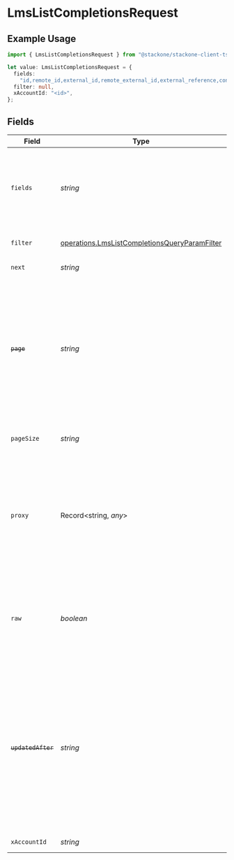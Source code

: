 # LmsListCompletionsRequest

## Example Usage

```typescript
import { LmsListCompletionsRequest } from "@stackone/stackone-client-ts/sdk/models/operations";

let value: LmsListCompletionsRequest = {
  fields:
    "id,remote_id,external_id,remote_external_id,external_reference,content_id,remote_content_id,course_id,remote_course_id,user_id,remote_user_id,completed_at,updated_at,created_at,result,content_external_reference,learning_object_type,learning_object_id,remote_learning_object_id,learning_object_external_reference",
  filter: null,
  xAccountId: "<id>",
};
```

## Fields

| Field                                                                                                                                                                                                                                                                                                                   | Type                                                                                                                                                                                                                                                                                                                    | Required                                                                                                                                                                                                                                                                                                                | Description                                                                                                                                                                                                                                                                                                             | Example                                                                                                                                                                                                                                                                                                                 |
| ----------------------------------------------------------------------------------------------------------------------------------------------------------------------------------------------------------------------------------------------------------------------------------------------------------------------- | ----------------------------------------------------------------------------------------------------------------------------------------------------------------------------------------------------------------------------------------------------------------------------------------------------------------------- | ----------------------------------------------------------------------------------------------------------------------------------------------------------------------------------------------------------------------------------------------------------------------------------------------------------------------- | ----------------------------------------------------------------------------------------------------------------------------------------------------------------------------------------------------------------------------------------------------------------------------------------------------------------------- | ----------------------------------------------------------------------------------------------------------------------------------------------------------------------------------------------------------------------------------------------------------------------------------------------------------------------- |
| `fields`                                                                                                                                                                                                                                                                                                                | *string*                                                                                                                                                                                                                                                                                                                | :heavy_minus_sign:                                                                                                                                                                                                                                                                                                      | The comma separated list of fields that will be returned in the response (if empty, all fields are returned)                                                                                                                                                                                                            | id,remote_id,external_id,remote_external_id,external_reference,content_id,remote_content_id,course_id,remote_course_id,user_id,remote_user_id,completed_at,updated_at,created_at,result,content_external_reference,learning_object_type,learning_object_id,remote_learning_object_id,learning_object_external_reference |
| `filter`                                                                                                                                                                                                                                                                                                                | [operations.LmsListCompletionsQueryParamFilter](../../../sdk/models/operations/lmslistcompletionsqueryparamfilter.md)                                                                                                                                                                                                   | :heavy_minus_sign:                                                                                                                                                                                                                                                                                                      | LMS Completions Filter                                                                                                                                                                                                                                                                                                  |                                                                                                                                                                                                                                                                                                                         |
| `next`                                                                                                                                                                                                                                                                                                                  | *string*                                                                                                                                                                                                                                                                                                                | :heavy_minus_sign:                                                                                                                                                                                                                                                                                                      | The unified cursor                                                                                                                                                                                                                                                                                                      |                                                                                                                                                                                                                                                                                                                         |
| ~~`page`~~                                                                                                                                                                                                                                                                                                              | *string*                                                                                                                                                                                                                                                                                                                | :heavy_minus_sign:                                                                                                                                                                                                                                                                                                      | : warning: ** DEPRECATED **: This will be removed in a future release, please migrate away from it as soon as possible.<br/><br/>The page number of the results to fetch                                                                                                                                                |                                                                                                                                                                                                                                                                                                                         |
| `pageSize`                                                                                                                                                                                                                                                                                                              | *string*                                                                                                                                                                                                                                                                                                                | :heavy_minus_sign:                                                                                                                                                                                                                                                                                                      | The number of results per page (default value is 25)                                                                                                                                                                                                                                                                    |                                                                                                                                                                                                                                                                                                                         |
| `proxy`                                                                                                                                                                                                                                                                                                                 | Record<string, *any*>                                                                                                                                                                                                                                                                                                   | :heavy_minus_sign:                                                                                                                                                                                                                                                                                                      | Query parameters that can be used to pass through parameters to the underlying provider request by surrounding them with 'proxy' key                                                                                                                                                                                    |                                                                                                                                                                                                                                                                                                                         |
| `raw`                                                                                                                                                                                                                                                                                                                   | *boolean*                                                                                                                                                                                                                                                                                                               | :heavy_minus_sign:                                                                                                                                                                                                                                                                                                      | Indicates that the raw request result should be returned in addition to the mapped result (default value is false)                                                                                                                                                                                                      |                                                                                                                                                                                                                                                                                                                         |
| ~~`updatedAfter`~~                                                                                                                                                                                                                                                                                                      | *string*                                                                                                                                                                                                                                                                                                                | :heavy_minus_sign:                                                                                                                                                                                                                                                                                                      | : warning: ** DEPRECATED **: This will be removed in a future release, please migrate away from it as soon as possible.<br/><br/>Use a string with a date to only select results updated after that given date                                                                                                          | 2020-01-01T00:00:00.000Z                                                                                                                                                                                                                                                                                                |
| `xAccountId`                                                                                                                                                                                                                                                                                                            | *string*                                                                                                                                                                                                                                                                                                                | :heavy_check_mark:                                                                                                                                                                                                                                                                                                      | The account identifier                                                                                                                                                                                                                                                                                                  |                                                                                                                                                                                                                                                                                                                         |